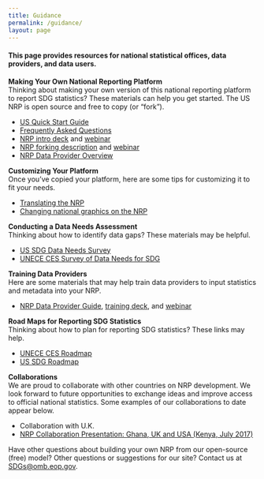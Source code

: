 ```yaml
---
title: Guidance
permalink: /guidance/
layout: page
---
```


<h4>This page provides resources for national statistical offices, data providers, and data users. </h4>

**Making Your Own National Reporting Platform**
<br/>Thinking about making your own version of this national reporting platform to report SDG statistics? These materials can help you get started. The US NRP is open source and free to copy (or “fork”).

- <a href="{{ site.baseurl }}/assets/documents/Quick%20Start%20Guide%2004.28.17.pdf" target="_blank">US Quick Start Guide</a>
- <a href="{{ site.baseurl }}/assets/documents/FAQ%20National%20Reporting%20Platform%20current.pdf" target="_blank">Frequently Asked Questions</a>
- <a href="{{ site.baseurl }}/assets/documents/NRP%20Quickstart%204.28.17.pptx" target="_blank">NRP intro deck</a> and <a href="https://drive.google.com/open?id=0BwiQGA4nFw7teHllemdLRkpZeGc" target="_blank">webinar</a>
- <a href="{{ site.baseurl }}/assets/documents/How.the.UK.have.set.up.their.copy.of.the.US.SDGs.tool.v0_2.pdf" target="_blank">NRP forking description</a> and <a href="https://drive.google.com/a/nyu.edu/file/d/0BwiQGA4nFw7teTRUNmNaUEM1UW8/view?usp=drive_web" target="_blank">webinar</a>
- <a href="{{ site.baseurl }}/assets/documents/Overview%20and%20Background%20for%20DATA%20PROVIDERS_v1%20(1).pdf" target="_blank">NRP Data Provider  Overview</a>

**Customizing Your Platform**
<br/>Once you’ve copied your platform, here are some tips for customizing it to fit your needs.

- <a href="#">Translating the NRP</a>
- <a href="https://github.com/datasciencecampus/sdg-indicators/wiki/What-do-we-need-to-change" target="_blank">Changing national graphics on the NRP</a>

**Conducting a Data Needs Assessment**
<br/>Thinking about how to identify data gaps? These materials may be helpful.

- <a href="{{ site.baseurl }}/assets/documents/SDG%20Data%20Stocktaking%20Survey%20(SurveyMonkey).pdf" target="_blank">US SDG Data Needs Survey</a>
- <a href="https://statswiki.unece.org/download/attachments/127666441/Self-assessment%20template%20on%20availability%20of%20SDG%20indicators.xlsx?version=3&modificationDate=1484038447257&api=v2" target="_blank">UNECE CES Survey of Data Needs for SDG</a>

**Training Data Providers**
<br/>Here are some materials that may help train data providers to input statistics and metadata into your NRP.

- <a href="{{ site.baseurl }}/assets/documents/Training%20Guide%20for%20DATA%20PROVIDERS_v1(no overview)%20(1).pdf">NRP Data Provider Guide</a>, <a href="{{ site.baseurl }}/assets/documents/USG%20NRP%20SDG%2020170324.pptx" target="_blank">training deck</a>, and <a href="https://www.youtube.com/watch?v=gPq3jB_sfFw">webinar</a>

**Road Maps for Reporting SDG Statistics**
<br/>Thinking about how to plan for reporting SDG statistics? These links may help.

- <a href="https://www.unece.org/fileadmin/DAM/stats/documents/ece/ces/2017/CES_2-Road_Map_on_Statistics_for_SDGs_final.pdf" target="_blank">UNECE CES Roadmap</a>
- <a href="{{ site.baseurl }}/assets/documents/us-sdg-report%20(5).pdf" target="_blank">US SDG Roadmap</a>

**Collaborations**
<br/>We are proud to collaborate with other countries on NRP development. We look forward to future opportunities to exchange ideas and improve access to official national statistics. Some examples of our collaborations to date appear below.

- Collaboration with U.K.
- <a href="https://drive.google.com/open?id=0BwiQGA4nFw7tMGc0WmV5eE9rLVE" target="_blank">NRP Collaboration Presentation: Ghana, UK and USA (Kenya, July 2017)</a>

Have other questions about building your own NRP from our open-source (free) model? Other questions or suggestions for our site? Contact us at <a href="mailto:SDGs@omb.eop.gov">SDGs@omb.eop.gov</a>.
